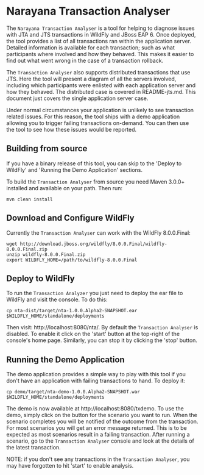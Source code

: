 # Narayana Transaction Analyser

The `Narayana Transaction Analyser` is a tool for helping to diagnose issues with JTA and JTS transactions in WildFly
and JBoss EAP 6. Once deployed, the tool provides a list of all transactions ran within the application server. Detailed
information is available for each transaction; such as what participants where involved and how they behaved. This makes
it easier to find out what went wrong in the case of a transaction rollback.

The `Transaction Analyser` also supports distributed transactions that use JTS. Here the tool will present a diagram of
all the servers involved, including which participants were enlisted with each application server and how they behaved. The distributed
case is covered in README-jts.md. This document just covers the single application server case.

Under normal circumstances your application is unlikely to see transaction related issues. For this reason, the tool ships
with a demo application allowing you to trigger failing transactions on-demand. You can then use the tool to see how
these issues would be reported.


## Building from source
If you have a binary release of this tool, you can skip to the 'Deploy to WildFly' and 'Running the Demo Application' sections.

To build the `Transaction Analyser` from source you need Maven 3.0.0+ installed and available on your path. Then run:

    mvn clean install

## Download and Configure WildFly

Currently the `Transaction Analyser` can work with the WildFly 8.0.0.Final:

    wget http://download.jboss.org/wildfly/8.0.0.Final/wildfly-8.0.0.Final.zip
    unzip wildfly-8.0.0.Final.zip
    export WILDFLY_HOME=/path/to/wildfly-8.0.0.Final



## Deploy to WildFly
To run the `Transaction Analyzer` you just need to deploy the ear file to WildFly and visit the console. To do this:

    cp nta-dist/target/nta-1.0.0.Alpha2-SNAPSHOT.ear $WILDFLY_HOME/standalone/deployments

Then visit: http://localhost:8080/nta/. By default the `Transaction Analyser` is disabled. To enable it click on the 'start' button at the top-right
of the console's home page. Similarly, you can stop it by clicking the 'stop' button.


## Running the Demo Application
The demo application provides a simple way to play with this tool if you don't have an application with failing transactions to hand. To deploy it:

    cp demo/target/nta-demo-1.0.0.Alpha2-SNAPSHOT.war $WILDFLY_HOME/standalone/deployments

The demo is now available at http://localhost:8080/txdemo. To use the demo, simply click on the button for the scenario you want to run. When the scenario
completes you will be notified of the outcome from the transaction. For most scenarios you will get an error message returned. This is to be expected
as most scenarios result in a failing transaction. After running a scenario, go to the `Transaction Analyser` console and look at the details of the
latest transaction.

NOTE: if you don't see any transactions in the `Transaction Analyser`, you may have forgotten to hit 'start' to enable analysis.
